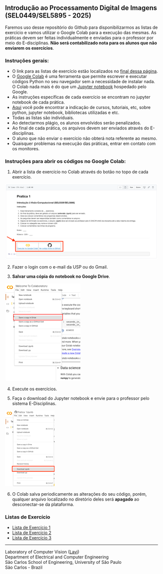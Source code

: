 
 ## Introdução ao Processamento Digital de Imagens (SEL0449/SEL5895 - 2025)
 
 Faremos uso desse repositório do Github para disponibilizarmos as listas de exercício e vamos utilizar o Google Colab para a execução das mesmas. As práticas devem ser feitas individualmente e enviadas para o professor por meio do E-disciplinas. **Não será contabilizado nota para os alunos que não enviarem os exercícios**. 

### Instruções gerais:

 - O link para as listas de exercício estão localizados no [final dessa página](https://github.com/LAVI-USP/SEL0449-SEL5895_2025#listas-de-exercício).
 - O [Google Colab](https://colab.research.google.com/notebooks/intro.ipynb) é uma ferramenta que permite escrever e executar códigos Python no seu navegador sem a necessidade de instalar nada. O Colab nada mais é do que um [Jupyter notebook](https://jupyter.org) hospedado pelo Google.
 - As instruções específicas de cada exercício se encontram no jupyter notebook de cada prática.
 - [Aqui](/extra) você pode encontrar a indicação de cursos, tutoriais, etc, sobre python, jupyter notebook, bibliotecas utilizadas e etc.
 - Todas as listas são individuais.
 - Ao detectarmos plágio, os alunos envolvidos serão penalizados.
 - Ao final de cada prática, os arquivos devem ser enviados através do E-disciplinas.
 - O aluno que não enviar o exercício não obterá nota referente ao mesmo.
 - Quaisquer problemas na execução das práticas, entrar em contato com os monitores.
 
### Instruções para abrir os códigos no Google Colab:
 
1. Abrir a lista de exercício no Colab através do botão no topo de cada exercício.  

![](imagens/readme/Execute_Colab.png)

2.  Fazer o login com o e-mail da USP ou do Gmail.

3.  **Salvar uma cópia do notebook no Google Drive**. 

![](imagens/readme/Save_GDrive.png)

4. Execute os exercícios.

5. Faça o download do Jupyter notebook e envie para o professor pelo sistema E-Disciplinas.

![](imagens/readme/Download.png)

6. O Colab salva periodicamente as alterações do seu código, porém, qualquer arquivo localizado no diretório deles será **apagado** ao desconectar-se da plataforma.

### Listas de Exercício

 - [Lista de Exercício 1](praticas/Lista_de_Exercicio_1.ipynb)
 - [Lista de Exercício 2](praticas/Lista_de_Exercicio_2.ipynb)
 - [Lista de Exercício 3](praticas/Lista_de_Exercicio_3.ipynb)
---

Laboratory of Computer Vision ([Lavi](http://iris.sel.eesc.usp.br/lavi/))  
Department of Electrical and Computer Engineering  
São Carlos School of Engineering, University of São Paulo  
São Carlos - Brazil

